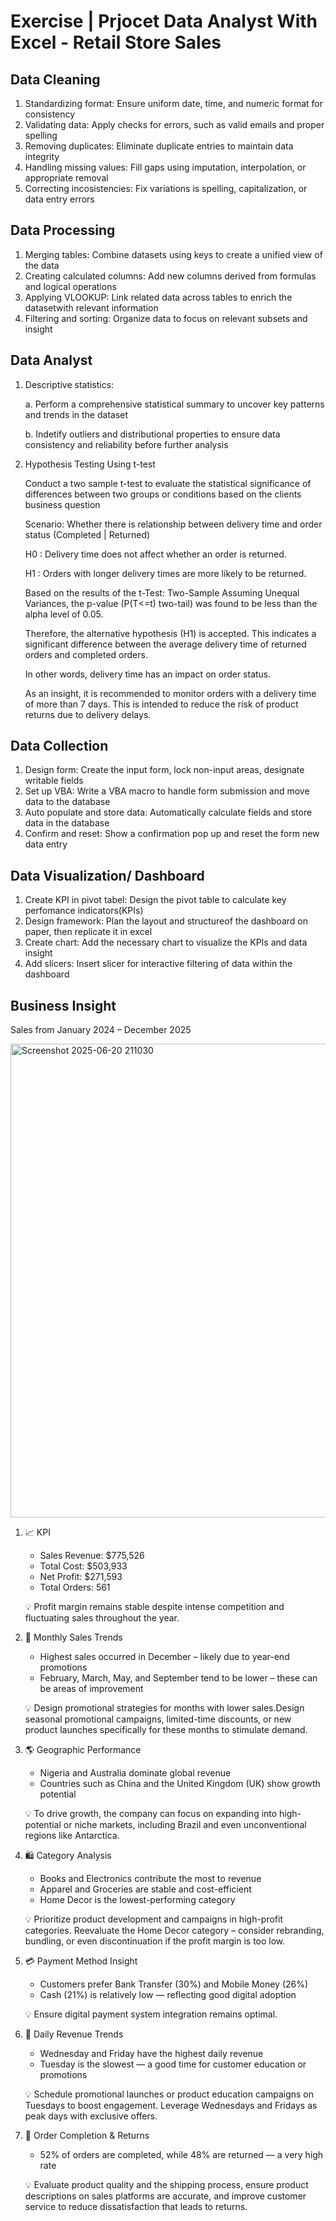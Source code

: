 # Exercise | Prjocet Data Analyst With Excel - Retail Store Sales

## Data Cleaning
1. Standardizing format: Ensure uniform date, time, and numeric format for consistency
2. Validating data: Apply checks for errors, such as valid emails and proper spelling
3. Removing duplicates: Eliminate duplicate entries to maintain data integrity
4. Handling missing values: Fill gaps using imputation, interpolation, or appropriate removal
5. Correcting incosistencies: Fix variations is spelling, capitalization, or data entry errors 

## Data Processing
1. Merging tables: Combine datasets using keys to create a unified view of the data
2. Creating calculated columns: Add new columns derived from formulas and logical operations
3. Applying VLOOKUP: Link related data across tables to enrich the datasetwith relevant information
4. Filtering and sorting: Organize data to focus on relevant subsets and insight

## Data Analyst
1. Descriptive statistics:
   
   a. Perform a comprehensive statistical summary to uncover key patterns and trends in the dataset
   
   b. Indetify outliers and distributional properties to ensure data consistency and reliability before further analysis
   
3. Hypothesis Testing Using t-test
   
   Conduct a two sample t-test to evaluate the statistical significance of differences between two groups or conditions based on the clients business question
   
   Scenario: Whether there is relationship between delivery time and order status (Completed | Returned)
   
   H0      : Delivery time does not affect whether an order is returned.
   
   H1      : Orders with longer delivery times are more likely to be returned.

   Based on the results of the t-Test: Two-Sample Assuming Unequal Variances, the p-value (P(T<=t) two-tail) was found to be less than the alpha level of 0.05.
   
   Therefore, the alternative hypothesis (H1) is accepted. This indicates a significant difference between the average delivery time of returned orders and completed orders.
   
   In other words, delivery time has an impact on order status.
   
   As an insight, it is recommended to monitor orders with a delivery time of more than 7 days. This is intended to reduce the risk of product returns due to delivery delays.

## Data Collection
1. Design form: Create the input form, lock non-input areas, designate writable fields
2. Set up VBA: Write a VBA macro to handle form submission and move data to the database
3. Auto populate and store data: Automatically calculate fields and store data in the database
4. Confirm and reset: Show a confirmation pop up and reset the form new data entry 

## Data Visualization/ Dashboard
1. Create KPI in pivot tabel: Design the pivot table to calculate key perfomance indicators(KPIs)
2. Design framework: Plan the layout and structureof the dashboard on paper, then replicate it in excel
3. Create chart: Add the necessary chart to visualize the KPIs and data insight
4. Add slicers: Insert slicer for interactive filtering of data within the dashboard

## Business Insight

Sales from January 2024 – December 2025

<img width="758" alt="Screenshot 2025-06-20 211030" src="https://github.com/user-attachments/assets/f6d1b3d1-1265-4818-9212-2d8068e8cf8c" />


1. 📈 KPI
   - Sales Revenue: $775,526
   - Total Cost: $503,933
   - Net Profit: $271,593
   - Total Orders: 561
     
   💡 Profit margin remains stable despite intense competition and fluctuating sales throughout the year.

2. 📅 Monthly Sales Trends
   - Highest sales occurred in December – likely due to year-end promotions
   - February, March, May, and September tend to be lower – these can be areas of improvement
     
   💡 Design promotional strategies for months with lower sales.Design seasonal promotional campaigns, limited-time discounts, or new product launches specifically for these months to stimulate demand.

3. 🌎 Geographic Performance
   - Nigeria and Australia dominate global revenue
   - Countries such as China and the United Kingdom (UK) show growth potential
     
   💡 To drive growth, the company can focus on expanding into high-potential or niche markets, including Brazil and even unconventional regions like Antarctica.

4. 🛍️ Category Analysis
   - Books and Electronics contribute the most to revenue
   - Apparel and Groceries are stable and cost-efficient
   - Home Decor is the lowest-performing category
     
   💡 Prioritize product development and campaigns in high-profit categories. Reevaluate the Home Decor category – consider rebranding, bundling, or even discontinuation if the profit margin is too low.

5. 💳 Payment Method Insight
   - Customers prefer Bank Transfer (30%) and Mobile Money (26%)
   - Cash (21%) is relatively low — reflecting good digital adoption
     
   💡 Ensure digital payment system integration remains optimal.

6. 📅 Daily Revenue Trends
   - Wednesday and Friday have the highest daily revenue
   - Tuesday is the slowest — a good time for customer education or promotions
     
   💡 Schedule promotional launches or product education campaigns on Tuesdays to boost engagement. Leverage Wednesdays and Fridays as peak days with exclusive offers.

7. 🚨 Order Completion & Returns
   - 52% of orders are completed, while 48% are returned — a very high rate
     
   💡 Evaluate product quality and the shipping process, ensure product descriptions on sales platforms are accurate, and improve customer service to reduce dissatisfaction that leads to returns.

